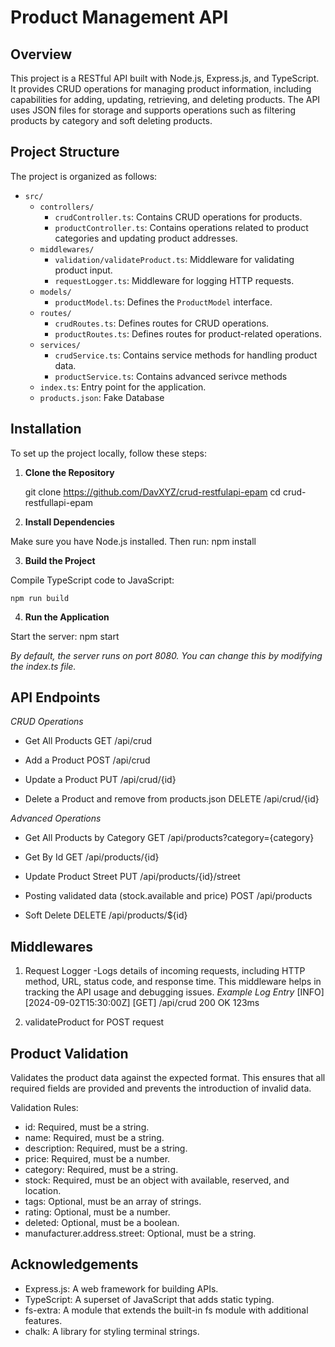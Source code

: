 # Product Management API

## Overview

This project is a RESTful API built with Node.js, Express.js, and TypeScript. It provides CRUD operations for managing product information, including capabilities for adding, updating, retrieving, and deleting products. The API uses JSON files for storage and supports operations such as filtering products by category and soft deleting products.

## Project Structure

The project is organized as follows:
- `src/`
  - `controllers/`
    - `crudController.ts`: Contains CRUD operations for products.
    - `productController.ts`: Contains operations related to product categories and updating product addresses.
  - `middlewares/`
    - `validation/validateProduct.ts`: Middleware for validating product input.
    - `requestLogger.ts`: Middleware for logging HTTP requests.
  - `models/`
    - `productModel.ts`: Defines the `ProductModel` interface.
  - `routes/`
    - `crudRoutes.ts`: Defines routes for CRUD operations.
    - `productRoutes.ts`: Defines routes for product-related operations.
  - `services/`
    - `crudService.ts`: Contains service methods for handling product data.
    - `productService.ts`: Contains advanced serivce methods
  - `index.ts`: Entry point for the application.
  - `products.json`: Fake Database

## Installation

To set up the project locally, follow these steps:

1. **Clone the Repository**

   git clone https://github.com/DavXYZ/crud-restfulapi-epam
   cd crud-restfullapi-epam

2. **Install Dependencies**

Make sure you have Node.js installed. Then run:
    npm install

3. **Build the Project**

Compile TypeScript code to JavaScript:

    npm run build

4. **Run the Application**

Start the server:
    npm start

*By default, the server runs on port 8080. You can change this by modifying the index.ts file.*

## API Endpoints

*CRUD Operations*

* Get All Products
    GET /api/crud

* Add a Product
    POST /api/crud

* Update a Product
    PUT /api/crud/{id}

* Delete a Product and remove from products.json
    DELETE /api/crud/{id}

*Advanced Operations*

* Get All Products by Category
    GET /api/products?category={category}
  
* Get By Id
    GET /api/products/{id}

* Update Product Street
    PUT /api/products/{id}/street

* Posting validated data (stock.available and price)
    POST /api/products
  
* Soft Delete
    DELETE /api/products/${id}

## Middlewares
1. Request Logger
   -Logs details of incoming requests, including HTTP method, URL, status code, and response time. This middleware helps in tracking the API usage and debugging issues.
*Example Log Entry*
[INFO] [2024-09-02T15:30:00Z] [GET] /api/crud 200 OK 123ms

2. validateProduct for POST request



## Product Validation
   Validates the product data against the expected format. This ensures that all required fields are provided and prevents the introduction of invalid data.

Validation Rules:

* id: Required, must be a string.
* name: Required, must be a string.
* description: Required, must be a string.
* price: Required, must be a number.
* category: Required, must be a string.
* stock: Required, must be an object with available, reserved, and location.
* tags: Optional, must be an array of strings.
* rating: Optional, must be a number.
* deleted: Optional, must be a boolean.
* manufacturer.address.street: Optional, must be a string.


## Acknowledgements
* Express.js: A web framework for building APIs.
* TypeScript: A superset of JavaScript that adds static typing.
* fs-extra: A module that extends the built-in fs module with additional features.
* chalk: A library for styling terminal strings.
